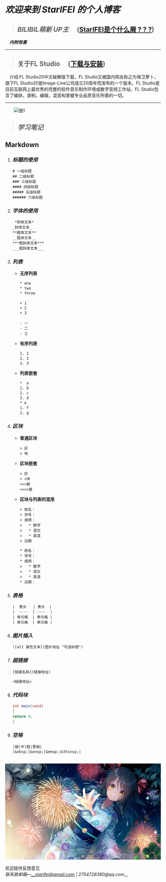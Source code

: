# _欢迎来到 StarIFEI 的个人博客_

> ## _BILIBIL萌新 UP主_ &emsp;([StarIFEI是个什么屑 ? ? ?](docs/aboutme.md)) 
&emsp;___内附惊喜___

---

> ## 关于FL Studio &emsp;([下载与安装](docs/FLStudio.md))   

&emsp;介绍:FL Studio20中文破解版下载，FL Studio又被国内网友称之为保卫萝卜，旗下FL Studio20是Image-Line公司成立20周年而发布的一个版本。FL Studio是目前互联网上最优秀的完整的软件音乐制作环境或数字音频工作站，FL Studio包含了编排，录制，编辑，混音和掌握专业品质音乐所需的一切。  

---

&emsp;&emsp;![图1](https://img3.vilipix.com/picture/pages/regular/2021/07/09/21/21/92127758_p0_master1200.jpg)  

> ## _学习笔记_ ##  

## Markdown ##
1. ### _标题的使用_ ###  

      ```
      # 一级标题
      ## 二级标题
      ### 三级标题
      #### 四级标题
      ##### 五级标题
      ###### 六级标题
      ```

2. ### _字体的使用_ ###  

      ```
       *斜体文本*
      _斜体文本_
      **粗体文本**
      __粗体文本__
      ***粗斜体文本***
      ___粗斜体文本___
      ```

3. ### _列表_ ###  
   * __无序列表__
     
      ```
      * one
      * two
      * three

      + 1
      + 2
      + 3

      - 一
      - 二
      - 三
      ```

   * __有序列表__

      ```
      1. 1
      2. 2
      3. 3
      ```

   * __列表嵌套__

      ```
      *  a
      1. b
      2. c
      3. d
      * e
      1. f
      2. g
      ```

4. ### _区块_ ###
   * __普通区块__

      ```
      > 区
      > 块
      ```

   * __区块嵌套__

      ```
      > 区
      > >块
      >>>嵌
      >>>>套
      ```

   * __区块与列表的混用__

      ```
      > 姓名：
      > 学号：
      > 成绩：
      >   * 数学
      >   * 语文
      >   * 英语
      > 日期
      ```

      ```
      * 姓名：
      * 学号：
      * 成绩：
      >   * 数学
      >   * 语文
      >   * 英语
      * 日期：
      ```

5. ### _表格_ ###

      ```
      |  表头   | 表头  |
      |  ----  | ----  |
      | 单元格  | 单元格 |
      | 单元格  | 单元格 |
      ```

6. ### _图片插入_ ###

      ```
      ![alt 属性文本](图片地址 "可选标题")
      ```

7. ### _超链接_ ###

      ```
      [链接名称](链接地址)
      ```
      ```
      <链接地址>
      ```

8. ### _代码块_ ###

      ```java
      int main(void)
      {
      return 0;
      }
      ```   

9. ### _空格_ ###

      ```
      |细|中|粗|更细|
      |&nbsp;|&ensp;|&emsp;|&thinsp;|
      ```     

&emsp;&emsp; ![图片2](image/64992682_p0_master1200.jpg)

欢迎提供反馈意见  
_联系致邮箱—__starifei@gmail.com | 2754728380@qq.com___
